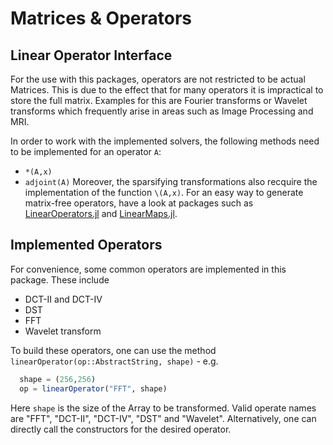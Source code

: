 # Matrices & Operators

## Linear Operator Interface
For the use with this packages, operators are not restricted to be actual Matrices. This is due to the effect that for many operators it is impractical to store the full matrix. Examples for this are Fourier transforms or Wavelet transforms which frequently arise in areas such as Image Processing and MRI.

In order to work with the implemented solvers, the following methods need to be implemented for an operator `A`:
* `*(A,x)`
* `adjoint(A)`
Moreover, the sparsifying transformations also recquire the implementation of the function `\(A,x)`.
For an easy way to generate matrix-free operators, have a look at packages such as [LinearOperators.jl](https://github.com/JuliaSmoothOptimizers/LinearOperators.jl) and
[LinearMaps.jl](https://github.com/Jutho/LinearMaps.jl).

## Implemented Operators
For convenience, some common operators are implemented in this package. These include
* DCT-II and DCT-IV
* DST
* FFT
* Wavelet transform

To build these operators, one can use the method `linearOperator(op::AbstractString, shape)` - e.g.
```julia
  shape = (256,256)
  op = linearOperator("FFT", shape)
```
Here `shape` is the size of the Array to be transformed. Valid operate names are "FFT", "DCT-II", "DCT-IV", "DST" and "Wavelet".
Alternatively, one can directly call the constructors for the desired operator.

